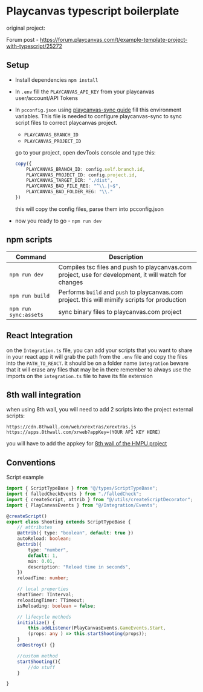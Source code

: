 # Playcanvas typescript boilerplate

original project:

Forum post - https://forum.playcanvas.com/t/example-template-project-with-typescript/25272

## Setup

-   Install dependencies `npm install`

-	In `.env` fill the `PLAYCANVAS_API_KEY` from your playcanvas user/account/API Tokens
-   In `pcconfig.json` using [playcanvas-sync guide](https://github.com/playcanvas/playcanvas-sync#config-variables) fill this environment variables. This file is needed to configure playcanvas-sync to sync script files to correct playcanvas project.
    -   `PLAYCANVAS_BRANCH_ID`
    -   `PLAYCANVAS_PROJECT_ID`

	go to your project, open devTools console and type this:

	```ts
	copy({
		PLAYCANVAS_BRANCH_ID: config.self.branch.id,
		PLAYCANVAS_PROJECT_ID: config.project.id,
		PLAYCANVAS_TARGET_DIR: "./dist",
		PLAYCANVAS_BAD_FILE_REG: "^\\.|~$",
		PLAYCANVAS_BAD_FOLDER_REG: "\\."
	})
	```

	this will copy the config files, parse them into pcconfig.json
-   now you ready to go - `npm run dev`

## npm scripts

| Command               | Description                                           												|
| --------------------- | ----------------------------------------------------------------------------------------------------- |
| `npm run dev`         | Compiles tsc files and push to playcanvas.com project, use for development, it will watch for changes |
| `npm run build`       | Performs `build` and `push` to playcanvas.com project. this will mimify scripts for production        |
| `npm run sync:assets` | sync binary files to playcanvas.com project           												|


## React Integration
on the `Integration.ts` file, you can add your scripts that you want to share in your react app
it will grab the path from the `.env` file and copy the files into the `PATH_TO_REACT`. 
it should be on a folder name `Integration`
beware that it will erase any files that may be in there
remember to always use the imports on the `integration.ts` file to have its file extension

## 8th wall integration
when using 8th wall, you will need to add 2 scripts into the project external scripts:
```
https://cdn.8thwall.com/web/xrextras/xrextras.js
https://apps.8thwall.com/xrweb?appKey=(YOUR API KEY HERE)
```
you will have to add the appkey for [8th wall of the HMPU project](https://www.8thwall.com/hmpu/workspace) 

## Conventions

Script example

```ts
import { ScriptTypeBase } from "@/types/ScriptTypeBase";
import { falledCheckEvents } from "./falledCheck";
import { createScript, attrib } from "@/utils/createScriptDecorator";
import { PlayCanvasEvents } from "@/Integration/Events";

@createScript()
export class Shooting extends ScriptTypeBase {
	// attributes
	@attrib({ type: "boolean", default: true })
	autoReload: boolean;
	@attrib({
		type: "number",
		default: 1,
		min: 0.01,
		description: "Reload time in seconds",
	})
	reloadTime: number;

	// local properties
	shotTimer: TInterval;
	reloadingTimer: TTimeout;
	isReloading: boolean = false;

	// lifecycle methods
	initialize() {
		this.addListener(PlayCanvasEvents.GameEvents.Start, 
		(props: any ) => this.startShooting(props));
	}
	onDestroy() {}

	//custom method
	startShooting(){
		//do stuff
	}

}
```
